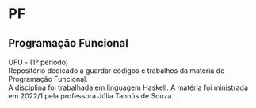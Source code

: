 # PF  
## Programação Funcional  
UFU - (1º período)  
Repositório dedicado a guardar códigos e trabalhos da matéria de Programação Funcional.  
A disciplina foi trabalhada em linguagem Haskell.
A matéria foi ministrada em 2022/1 pela professora Júlia Tannús de Souza.
